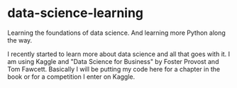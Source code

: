 # data-science-learning
Learning the foundations of data science. And learning more Python along the way.

I recently started to learn more about data science and all that goes with it. I am using Kaggle and "Data Science 
for Business" by Foster Provost and Tom Fawcett. Basically I will be putting my code here for a chapter in the book 
or for a competition I enter on Kaggle.
